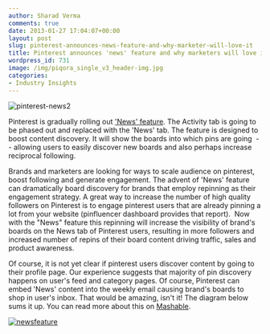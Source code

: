 ```yaml
---
author: Sharad Verma
comments: true
date: 2013-01-27 17:04:07+00:00
layout: post
slug: pinterest-announces-news-feature-and-why-marketer-will-love-it
title: Pinterest announces 'news' feature and why marketers will love it
wordpress_id: 731
image: /img/piqora_single_v3_header-img.jpg
categories:
- Industry Insights
---
```


![pinterest-news2](http://blog.pinfluencer.com/wp-content/uploads/2013/01/pinterest-news2.jpg)




Pinterest is gradually rolling out ['News' feature](https://help.pinterest.com/entries/22948646). The Activity tab is going to be phased out and replaced with the 'News' tab. The feature is designed to boost content discovery. It will show the boards into which pins are going  -- allowing users to easily discover new boards and also perhaps increase reciprocal following.




Brands and marketers are looking for ways to scale audience on pinterest, boost following and generate engagement. The advent of 'News' feature can dramatically board discovery for brands that employ repinning as their engagement strategy. A great way to increase the number of high quality followers on Pinterest is to engage pinterest users that are already pinning a lot from your website (pinfluencer dashboard provides that report).  Now with the "News" feature this repinning will increase the visibility of brand's boards on the News tab of Pinterest users, resulting in more followers and increased number of repins of their board content driving traffic, sales and product awareness.




Of course, it is not yet clear if pinterest users discover content by going to their profile page. Our experience suggests that majority of pin discovery happens on user's feed and category pages. Of course, Pinterest can embed 'News' content into the weekly email causing brand's boards to shop in user's inbox. That would be amazing, isn't it! The diagram below sums it up. You can read more about this on [Mashable](http://mashable.com/2013/01/26/pinterest-news-tool/).




[![newsfeature](http://blog.pinfluencer.com/wp-content/uploads/2013/01/newsfeature.png)](http://blog.pinfluencer.com/pinterest-announces-news-feature-and-why-brands-will-love-it/newsfeature/)
